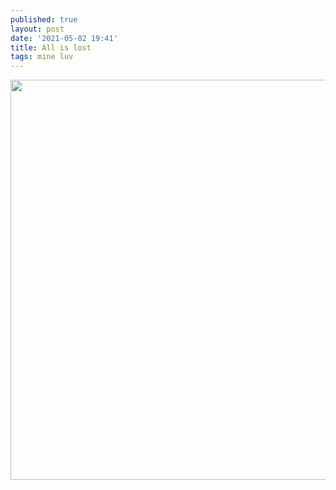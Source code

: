 ```yaml
---
published: true
layout: post
date: '2021-05-02 19:41'
title: All is lost
tags: mine luv 
---
```

<a href="https://lichess.org/uq3YMZ3r">
<img src="https://lichess1.org/game/export/gif/uq3YMZ3r.gif" style="width: 640px; height: 640px; object-fit: cover;"></a>